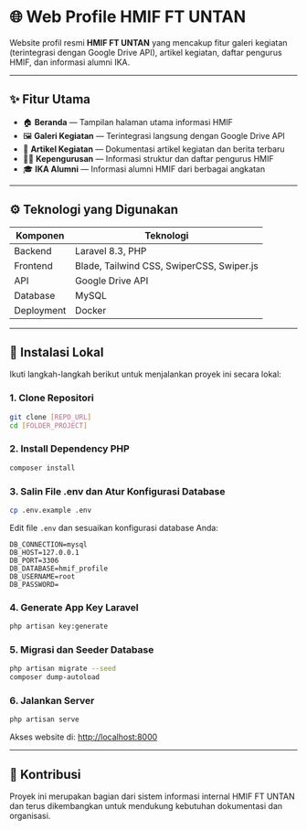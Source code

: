 
# 🌐 Web Profile HMIF FT UNTAN

Website profil resmi **HMIF FT UNTAN** yang mencakup fitur galeri kegiatan (terintegrasi dengan Google Drive API), artikel kegiatan, daftar pengurus HMIF, dan informasi alumni IKA.

---

## ✨ Fitur Utama

- 🏠 **Beranda** — Tampilan halaman utama informasi HMIF
- 🖼️ **Galeri Kegiatan** — Terintegrasi langsung dengan Google Drive API
- 📝 **Artikel Kegiatan** — Dokumentasi artikel kegiatan dan berita terbaru
- 🧑‍💼 **Kepengurusan** — Informasi struktur dan daftar pengurus HMIF
- 🎓 **IKA Alumni** — Informasi alumni HMIF dari berbagai angkatan

---

## ⚙️ Teknologi yang Digunakan

| Komponen     | Teknologi                                 |
|--------------|--------------------------------------------|
| Backend      | Laravel 8.3, PHP                           |
| Frontend     | Blade, Tailwind CSS, SwiperCSS, Swiper.js |
| API          | Google Drive API                          |
| Database     | MySQL                                     |
| Deployment   | Docker                                     |

---

## 🚀 Instalasi Lokal

Ikuti langkah-langkah berikut untuk menjalankan proyek ini secara lokal:

### 1. Clone Repositori
```bash
git clone [REPO_URL]
cd [FOLDER_PROJECT]
```

### 2. Install Dependency PHP
```bash
composer install
```

### 3. Salin File .env dan Atur Konfigurasi Database
```bash
cp .env.example .env
```

Edit file `.env` dan sesuaikan konfigurasi database Anda:
```env
DB_CONNECTION=mysql
DB_HOST=127.0.0.1
DB_PORT=3306
DB_DATABASE=hmif_profile
DB_USERNAME=root
DB_PASSWORD=
```

### 4. Generate App Key Laravel
```bash
php artisan key:generate
```

### 5. Migrasi dan Seeder Database
```bash
php artisan migrate --seed
composer dump-autoload
```

### 6. Jalankan Server
```bash
php artisan serve
```

Akses website di: [http://localhost:8000](http://localhost:8000)

---

## 🙌 Kontribusi

Proyek ini merupakan bagian dari sistem informasi internal HMIF FT UNTAN dan terus dikembangkan untuk mendukung kebutuhan dokumentasi dan organisasi.